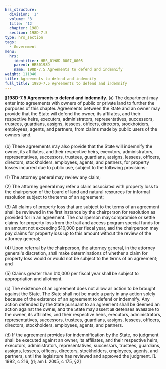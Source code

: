 ```yaml
---
hrs_structure:
  division: '1'
  volume: '3'
  title: '12'
  chapter: 198D
  section: 198D-7.5
type: hrs_section
tags:
  - Government
menu:
  hrs:
    identifier: HRS_0198D-0007_0005
    parent: HRS0198D
    name: 198D-7.5 Agreements to defend and indemnify
weight: 111040
title: Agreements to defend and indemnify
full_title: 198D-7.5 Agreements to defend and indemnify
---
```

**§198D-7.5 Agreements to defend and indemnify.** (a) The department may enter into agreements with owners of public or private land to further the purposes of this chapter. Agreements between the State and an owner may provide that the State will defend the owner, its affiliates, and their respective heirs, executors, administrators, representatives, successors, trustees, guardians, assigns, lessees, officers, directors, stockholders, employees, agents, and partners, from claims made by public users of the owners land.

(b) These agreements may also provide that the State will indemnify the owner, its affiliates, and their respective heirs, executors, administrators, representatives, successors, trustees, guardians, assigns, lessees, officers, directors, stockholders, employees, agents, and partners, for property losses incurred due to public use, subject to the following provisions:

(1) The attorney general may review any claim;

(2) The attorney general may refer a claim associated with property loss to the chairperson of the board of land and natural resources for informal resolution subject to the terms of an agreement;

(3) All claims of property loss that are subject to the terms of an agreement shall be reviewed in the first instance by the chairperson for resolution as provided for in an agreement. The chairperson may compromise or settle claims for property loss from the trail and access program special funds for an amount not exceeding $10,000 per fiscal year, and the chairperson may pay claims for property loss up to this amount without the review of the attorney general;

(4) Upon referral by the chairperson, the attorney general, in the attorney general's discretion, shall make determinations of whether a claim for property loss would or would not be subject to the terms of an agreement; and

(5) Claims greater than $10,000 per fiscal year shall be subject to appropriation and allotment.

(c) The existence of an agreement does not allow an action to be brought against the State. The State shall not be made a party in any action solely because of the existence of an agreement to defend or indemnify. Any action defended by the State pursuant to an agreement shall be deemed an action against the owner, and the State may assert all defenses available to the owner, its affiliates, and their respective heirs, executors, administrators, representatives, successors, trustees, guardians, assigns, lessees, officers, directors, stockholders, employees, agents, and partners.

(d) If the agreement provides for indemnification by the State, no judgment shall be executed against an owner, its affiliates, and their respective heirs, executors, administrators, representatives, successors, trustees, guardians, assigns, lessees, officers, directors, stockholders, employees, agents, and partners, until the legislature has reviewed and approved the judgment. [L 1992, c 216, §1; am L 2005, c 175, §2]
